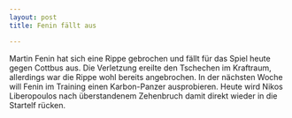 ```yaml
---
layout: post
title: Fenin fällt aus

---
```


Martin Fenin hat sich eine Rippe gebrochen und fällt für das Spiel heute gegen Cottbus aus. Die Verletzung ereilte den Tschechen im Kraftraum, allerdings war die Rippe wohl bereits angebrochen. In der nächsten Woche will Fenin im Training einen Karbon-Panzer ausprobieren. Heute wird Nikos Liberopoulos nach überstandenem Zehenbruch damit direkt wieder in die Startelf rücken.


